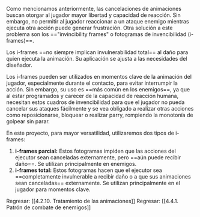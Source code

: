 
Como mencionamos anteriormente, las cancelaciones de animaciones buscan otorgar al jugador mayor libertad y capacidad de reacción. Sin embargo, no permitir al jugador reaccionar a un ataque enemigo mientras ejecuta otra acción puede generar frustración. Otra solución a este problema son los =="invincibility frames" o fotogramas de invencibilidad (i-frames)==.

Los i-frames ==no siempre implican invulnerabilidad total== al daño para quien ejecuta la animación. Su aplicación se ajusta a las necesidades del diseñador. 

Los i-frames pueden ser utilizados en momentos clave de la animación del jugador, especialmente durante el contacto, para evitar interrumpir la acción. Sin embargo, su uso es ==más común en los enemigos==, ya que al estar programados y carecer de la capacidad de reacción humana, necesitan estos cuadros de invencibilidad para que el jugador no pueda cancelar sus ataques fácilmente y se vea obligado a realizar otras acciones como reposicionarse, bloquear o realizar parry, rompiendo la monotonía de golpear sin parar.

En este proyecto, para mayor versatilidad, utilizaremos dos tipos de i-frames:

1. **i-frames parcial:** Estos fotogramas impiden que las acciones del ejecutor sean canceladas externamente, pero ==aún puede recibir daño==. Se utilizan principalmente en enemigos.
2. **i-frames total:** Estos fotogramas hacen que el ejecutor sea ==completamente invulnerable a recibir daño o a que sus animaciones sean canceladas== externamente. Se utilizan principalmente en el jugador para momentos clave.


Regresar: [[4.2.10. Tratamiento de las animaciones]]
Regresar: [[4.4.1. Patrón de combate de enemigos]]